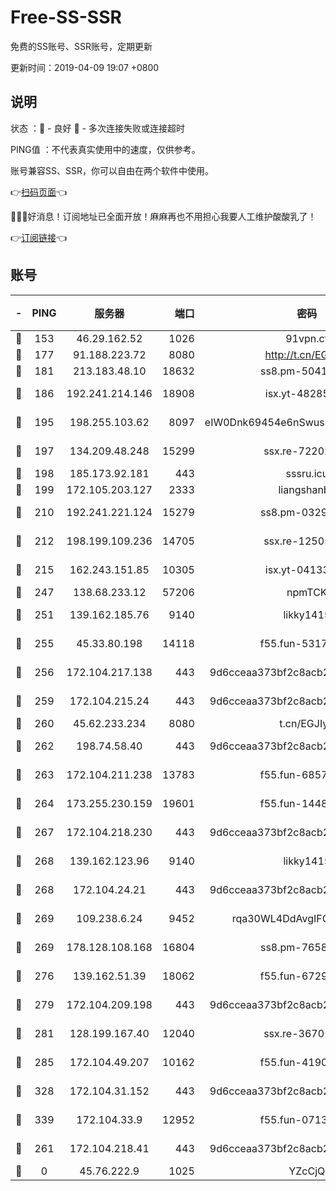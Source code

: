 # Free-SS-SSR

免费的SS账号、SSR账号，定期更新

更新时间：2019-04-09 19:07 +0800

## 说明

状态     ：🙂 - 良好 🙁 - 多次连接失败或连接超时

PING值   ：不代表真实使用中的速度，仅供参考。

账号兼容SS、SSR，你可以自由在两个软件中使用。

👉[扫码页面](https://liesauer.github.io/Free-SS-SSR/)👈

🎉🎉🎉好消息！订阅地址已全面开放！麻麻再也不用担心我要人工维护酸酸乳了！

👉[订阅链接](https://www.liesauer.net/yogurt/subscribe?ACCESS_TOKEN=DAYxR3mMaZAsaqUb)👈

## 账号

|-|PING|服务器|端口|密码|加密方式|区域|
|:----:|:----:|:-----:|-----:|:----:|:----:|:----:|
|🙂|153|46.29.162.52|1026|91vpn.cf|rc4-md5|RU|
|🙂|177|91.188.223.72|8080|http://t.cn/EGJIyrl|rc4-md5|RU|
|🙂|181|213.183.48.10|18632|ss8.pm-50413553|rc4-md5|RU|
|🙂|186|192.241.214.146|18908|isx.yt-48285682|aes-256-cfb|US|
|🙂|195|198.255.103.62|8097|eIW0Dnk69454e6nSwuspv9DmS201tQ0D|aes-256-cfb|US|
|🙂|197|134.209.48.248|15299|ssx.re-72202420|aes-256-cfb|US|
|🙂|198|185.173.92.181|443|sssru.icu|rc4-md5|RU|
|🙂|199|172.105.203.127|2333|liangshanbo|chacha20|JP|
|🙂|210|192.241.221.124|15279|ss8.pm-03297387|aes-256-cfb|US|
|🙂|212|198.199.109.236|14705|ssx.re-12505004|aes-256-cfb|US|
|🙂|215|162.243.151.85|10305|isx.yt-04133682|aes-256-cfb|US|
|🙂|247|138.68.233.12|57206|npmTCK|rc4-md5|US|
|🙂|251|139.162.185.76|9140|likky1415|aes-256-cfb|DE|
|🙂|255|45.33.80.198|14118|f55.fun-53173364|aes-256-cfb|US|
|🙂|256|172.104.217.138|443|9d6cceaa373bf2c8acb22e60b6a58be6|aes-256-cfb|US|
|🙂|259|172.104.215.24|443|9d6cceaa373bf2c8acb22e60b6a58be6|aes-256-cfb|US|
|🙂|260|45.62.233.234|8080|t.cn/EGJIyrl|rc4-md5|CA|
|🙂|262|198.74.58.40|443|9d6cceaa373bf2c8acb22e60b6a58be6|aes-256-cfb|US|
|🙂|263|172.104.211.238|13783|f55.fun-68574119|aes-256-cfb|US|
|🙂|264|173.255.230.159|19601|f55.fun-14484669|aes-256-cfb|US|
|🙂|267|172.104.218.230|443|9d6cceaa373bf2c8acb22e60b6a58be6|aes-256-cfb|US|
|🙂|268|139.162.123.96|9140|likky1415|aes-256-cfb|JP|
|🙂|268|172.104.24.21|443|9d6cceaa373bf2c8acb22e60b6a58be6|aes-256-cfb|US|
|🙂|269|109.238.6.24|9452|rqa30WL4DdAvgIFG6Fs3znzTa|aes-256-cfb|FR|
|🙂|269|178.128.108.168|16804|ss8.pm-76588510|aes-256-cfb|SG|
|🙂|276|139.162.51.39|18062|f55.fun-67295461|aes-256-cfb|SG|
|🙂|279|172.104.209.198|443|9d6cceaa373bf2c8acb22e60b6a58be6|aes-256-cfb|US|
|🙂|281|128.199.167.40|12040|ssx.re-36701064|aes-256-cfb|SG|
|🙂|285|172.104.49.207|10162|f55.fun-41905372|aes-256-cfb|SG|
|🙂|328|172.104.31.152|443|9d6cceaa373bf2c8acb22e60b6a58be6|aes-256-cfb|US|
|🙂|339|172.104.33.9|12952|f55.fun-07138096|aes-256-cfb|SG|
|🙂|261|172.104.218.41|443|9d6cceaa373bf2c8acb22e60b6a58be6|aes-256-cfb|US|
|🙁|0|45.76.222.9|1025|YZcCjQ|rc4-md5|JP|
